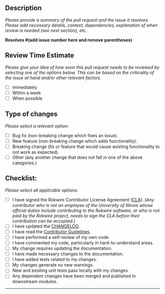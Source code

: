 ## Description
_Please provide a summary of the pull request and the issue it resolves. Please add necessary details, context, dependencies, explanation of when review is needed (see next section), etc._

**Resolves #(add issue number here and remove parentheses)**

[comment]: # (This project only accepts pull requests related to open issues.)
[comment]: # (If suggesting a new feature or change, please discuss it in an issue first.)
[comment]: # (If fixing a bug, there should be an issue describing it with steps to reproduce.)

## Review Time Estimate
_Please give your idea of how soon this pull request needs to be reviewed by selecting one of the options below. This can be based on the criticality of the issue at hand and/or other relevant factors._

[comment]: # (To select an option, please put an 'x' in the applicable box.)
[comment]: # (If you're unsure about any of these, don't hesitate to ask. We're here to help!.)

- [ ] Immediately
- [ ] Within a week
- [ ] When possible

## Type of changes
_Please select a relevant option:_

[comment]: # (To select an option, please put an 'x' in the applicable box.)
[comment]: # (If you're unsure about any of these, don't hesitate to ask. We're here to help!.)

- [ ] Bug fix (non-breaking change which fixes an issue).
- [ ] New feature (non-breaking change which adds functionality).
- [ ] Breaking change (fix or feature that would cause existing functionality to not work as expected).
- [ ] Other (any another change that does not fall in one of the above categories.)

## Checklist:
_Please select all applicable options:_

[comment]: # (To select your options, please put an 'x' in the all boxes that apply.)
[comment]: # (If you're unsure about any of these, don't hesitate to ask. We're here to help!.)

- [ ] I have signed the Rokwire Contributor License Agreement ([CLA](https://rokwire.org/rokwire_cla)). (_Any contributor who is not an employee of the University of Illinois whose official duties include contributing to the Rokwire software, or who is not paid by the Rokwire project, needs to sign the CLA before their contribution can be accepted._)
- [ ] I have updated the [CHANGELOG](../CHANGELOG.md).
- [ ] I have read the [Contributor Guidelines](../CONTRIBUTING.md).
- [ ] I have performed a self-review of my own code.
- [ ] I have commented my code, particularly in hard-to-understand areas.
- [ ] My change requires updating the documentation.
- [ ] I have made necessary changes to the documentation.
- [ ] I have added tests related to my changes.
- [ ] My changes generate no new warnings.
- [ ] New and existing unit tests pass locally with my changes.
- [ ] Any dependent changes have been merged and published in downstream modules.

---

[comment]: # (Template credit: This pull request template is based on Embedded Artistry {https://github.com/embeddedartistry/templates/blob/master/.github/PULL_REQUEST_TEMPLATE.md}, Clowder {https://github.com/clowder-framework/clowder/blob/develop/.github/PULL_REQUEST_TEMPLATE.md}, and TalAter {https://github.com/TalAter/open-source-templates} templates.)